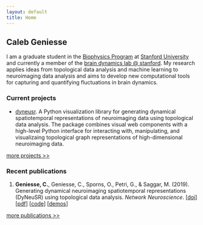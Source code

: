 ```yaml
---
layout: default
title: Home
---
```


## Caleb Geniesse

I am a graduate student in the [Biophysics Program](http://med.stanford.edu/biophysics.html) at [Stanford University](https://www.stanford.edu/) and currently a member of the [brain dynamics lab @ stanford](http://web.stanford.edu/group/bdl/). My research applies ideas from topological data analysis and machine learning to neuroimaging data analysis and aims to develop new computational tools for capturing and quantifying fluctuations in brain dynamics. 



### Current projects

- [dyneusr](https://braindynamicslab.github.io/dyneusr/). A Python visualization library for generating dynamical spatiotemporal representations of neuroimaging data using topological data analysis. The package combines visual web components with a high-level Python interface for interacting with, manipulating, and visualizaing topological graph representations of high-dimensional neuroimaging data.

[more projects >>](/code.md)



### Recent publications

1. **Geniesse, C.**, Geniesse, C., Sporns, O., Petri, G., & Saggar, M. (2019). Generating dynamical neuroimaging spatiotemporal representations (DyNeuSR) using topological data analysis. *Network Neuroscience*. [[doi](https://doi.org/10.1162/netn_a_00093)] [[pdf](https://www.mitpressjournals.org/doi/pdfplus/10.1162/netn_a_00093)] [[code](https://braindynamicslab.github.io/dyneusr)] [[demos](https://braindynamicslab.github.io/dyneusr/demo/)]


[more publications >>](/publications.md)
